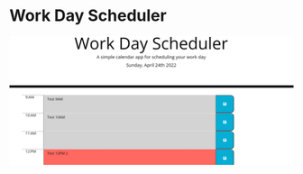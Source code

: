 # Work Day Scheduler
![](https://github.com/avandefeniks/day-planner/blob/main/assets/images/WorkDayScheduler.jpg)
